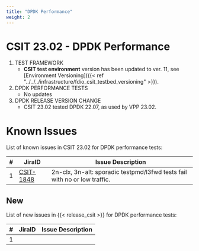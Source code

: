 ```yaml
---
title: "DPDK Performance"
weight: 2
---
```


# CSIT 23.02 - DPDK Performance

1. TEST FRAMEWORK
   - **CSIT test environment** version has been updated to ver. 11, see
     [Environment Versioning]({{< ref "../../../infrastructure/fdio_csit_testbed_versioning" >}}).
2. DPDK PERFORMANCE TESTS
   - No updates
3. DPDK RELEASE VERSION CHANGE
   - CSIT 23.02 tested DPDK 22.07, as used by VPP 23.02.

# Known Issues

List of known issues in CSIT 23.02 for DPDK performance tests:

**#** | **JiraID**                                       | **Issue Description**
------|--------------------------------------------------|--------------------------------------------------------------
 1    | [CSIT-1848](https://jira.fd.io/browse/CSIT-1848) | 2n-clx, 3n-alt: sporadic testpmd/l3fwd tests fail with no or low traffic.


## New

List of new issues in {{< release_csit >}} for DPDK performance tests:

**#** | **JiraID**                                       | **Issue Description**
------|--------------------------------------------------|--------------------------------------------------------------
 1    |                                                  |
